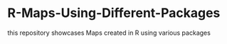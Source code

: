 # R-Maps-Using-Different-Packages
this repository showcases Maps created in R using various packages 
